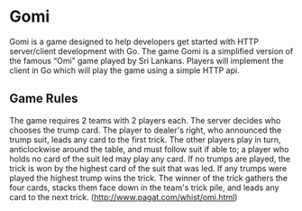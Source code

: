 # Gomi

Gomi is a game designed to help developers get started with HTTP
server/client development with Go. The game Gomi is a simplified
version of the famous “Omi” game played by Sri Lankans. Players
will implement the client in Go which will play the game using a
simple HTTP api.

## Game Rules
The game requires 2 teams with 2 players each. The server decides
who chooses the trump card. The player to dealer's right, who announced
the trump suit, leads any  card to the first trick. The other players
play in turn, anticlockwise  around the table, and  must follow suit
if able to; a player who holds  no card of the suit led may play any
card. If no trumps are played, the trick is won by the highest card
of  the suit that was led. If any trumps were played the highest trump
wins the trick. The winner of the trick gathers the four cards, stacks
them face down in the team's trick pile, and leads any card to the next
trick. (http://www.pagat.com/whist/omi.html)
